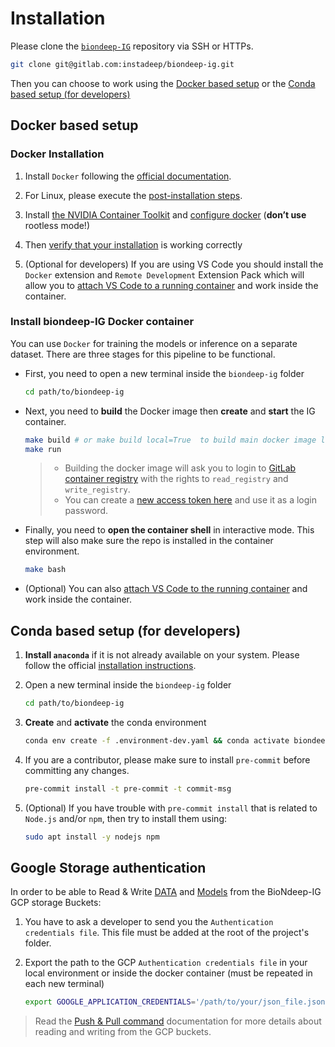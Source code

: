 # Installation

Please clone the [`biondeep-IG`](https://gitlab.com/instadeep/biondeep-ig) repository via SSH or HTTPs.

```bash
git clone git@gitlab.com:instadeep/biondeep-ig.git
```

Then you can choose to work using the [Docker based setup](#docker-based-setup) or the [Conda based setup (for developers)](#conda-based-setup-for-developers)

## Docker based setup

### Docker Installation

1. Install `Docker` following the [official documentation](https://docs.docker.com/engine/install/ubuntu/).

2. For Linux, please execute the
   [post-installation steps](https://docs.docker.com/engine/install/linux-postinstall/).

3. Install [the NVIDIA Container Toolkit](https://docs.nvidia.com/datacenter/cloud-native/container-toolkit/latest/install-guide.html#installing-with-apt) and [configure docker](https://docs.nvidia.com/datacenter/cloud-native/container-toolkit/latest/install-guide.html#configuring-docker) (**don’t use** rootless mode!)

4. Then [verify that your installation](https://docs.nvidia.com/datacenter/cloud-native/container-toolkit/latest/sample-workload.html#running-a-sample-workload-with-docker) is working correctly

5. (Optional for developers) If you are using VS Code you should install the `Docker` extension and `Remote Development` Extension Pack which will allow you to [attach VS Code to a running container](https://code.visualstudio.com/docs/devcontainers/attach-container) and work inside the container.

### Install biondeep-IG Docker container

You can use `Docker` for training the models or inference on a separate dataset. There are three
stages for this pipeline to be functional.

* First, you need to open a new terminal inside the `biondeep-ig` folder

    ```bash
    cd path/to/biondeep-ig
    ```

* Next, you need to __build__ the Docker image then __create__ and __start__ the IG container.

    ```bash
    make build # or make build local=True  to build main docker image locally
    make run
    ```

    >* Building the docker image will ask you to login to [GitLab container registry](https://gitlab.com/instadeep/biondeep-ig/container_registry/) with the rights to `read_registry` and `write_registry`.
    >* You can create a [new access token here](https://gitlab.com/instadeep/biondeep-ig/-/settings/access_tokens) and use it as a login password.

* Finally, you need to __open the container shell__ in interactive mode. This step will also make sure the repo is installed in the container environment.

    ```bash
    make bash
    ```

* (Optional) You can also [attach VS Code to the running container](https://code.visualstudio.com/docs/devcontainers/attach-container) and work inside the container.

## Conda based setup (for developers)

1. __Install `anaconda`__ if it is not already available on your system. Please follow the official
[installation instructions](https://docs.anaconda.com/free/anaconda/install/).

2. Open a new terminal inside the `biondeep-ig` folder

      ```bash
      cd path/to/biondeep-ig
      ```

3. __Create__ and __activate__ the conda environment

      ```bash
      conda env create -f .environment-dev.yaml && conda activate biondeep_ig
      ```

4. If you are a contributor, please make sure to install `pre-commit` before committing any changes.

      ```bash
      pre-commit install -t pre-commit -t commit-msg
      ```

5. (Optional) If you have trouble with `pre-commit install` that is related to `Node.js` and/or `npm`, then try to install them using:

      ```bash
      sudo apt install -y nodejs npm
      ```

## Google Storage authentication

In order to be able to Read & Write [DATA](https://console.cloud.google.com/storage/browser/biondeep-data/IG/data) and [Models](https://console.cloud.google.com/storage/browser/biondeep-data/IG/experiments) from the BioNdeep-IG GCP storage Buckets:

1. You have to ask a developer to send you the `Authentication credentials file`. This file must be added at the root of the project's folder.

2. Export the path to the GCP `Authentication credentials file` in your local environment or inside the docker container (must be repeated in each new terminal)

      ```bash
      export GOOGLE_APPLICATION_CREDENTIALS='/path/to/your/json_file.json'
      ```

>Read the [Push & Pull command](push_pull.md) documentation for more details about reading and writing from the GCP buckets.
